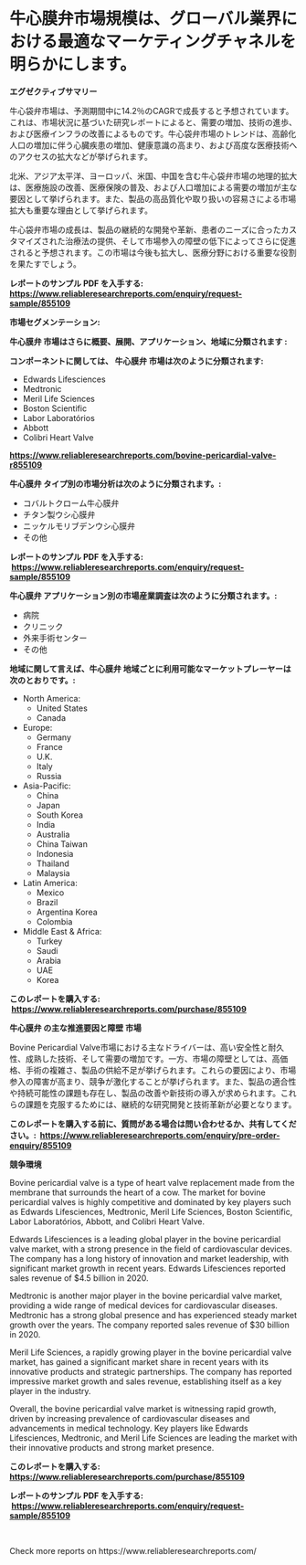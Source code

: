 <p><h1>牛心膜弁市場規模は、グローバル業界における最適なマーケティングチャネルを明らかにします。</h1></p><p><strong>エグゼクティブサマリー</strong></p>
<p><p>牛心袋弁市場は、予測期間中に14.2％のCAGRで成長すると予想されています。これは、市場状況に基づいた研究レポートによると、需要の増加、技術の進歩、および医療インフラの改善によるものです。牛心袋弁市場のトレンドは、高齢化人口の増加に伴う心臓疾患の増加、健康意識の高まり、および高度な医療技術へのアクセスの拡大などが挙げられます。</p><p>北米、アジア太平洋、ヨーロッパ、米国、中国を含む牛心袋弁市場の地理的拡大は、医療施設の改善、医療保険の普及、および人口増加による需要の増加が主な要因として挙げられます。また、製品の高品質化や取り扱いの容易さによる市場拡大も重要な理由として挙げられます。</p><p>牛心袋弁市場の成長は、製品の継続的な開発や革新、患者のニーズに合ったカスタマイズされた治療法の提供、そして市場参入の障壁の低下によってさらに促進されると予想されます。この市場は今後も拡大し、医療分野における重要な役割を果たすでしょう。</p></p>
<p><strong>レポートのサンプル PDF を入手する: <a href="https://www.reliableresearchreports.com/enquiry/request-sample/855109">https://www.reliableresearchreports.com/enquiry/request-sample/855109</a></strong></p>
<p><strong>市場セグメンテーション:</strong></p>
<p><strong> 牛心膜弁 市場はさらに概要、展開、アプリケーション、地域に分類されます :</strong></p>
<p><strong>コンポーネントに関しては、 牛心膜弁 市場は次のように分類されます: &nbsp;</strong></p>
<p><ul><li>Edwards Lifesciences</li><li>Medtronic</li><li>Meril Life Sciences</li><li>Boston Scientific</li><li>Labor Laboratórios</li><li>Abbott</li><li>Colibri Heart Valve</li></ul></p>
<p><strong><a href="https://www.reliableresearchreports.com/bovine-pericardial-valve-r855109">https://www.reliableresearchreports.com/bovine-pericardial-valve-r855109</a></strong></p>
<p><strong> 牛心膜弁 タイプ別の市場分析は次のように分類されます。:</strong></p>
<p><ul><li>コバルトクローム牛心膜弁</li><li>チタン製ウシ心膜弁</li><li>ニッケルモリブデンウシ心膜弁</li><li>その他</li></ul></p>
<p><strong>レポートのサンプル PDF を入手する: &nbsp;<a href="https://www.reliableresearchreports.com/enquiry/request-sample/855109">https://www.reliableresearchreports.com/enquiry/request-sample/855109</a></strong></p>
<p><strong> 牛心膜弁 アプリケーション別の市場産業調査は次のように分類されます。:</strong></p>
<p><ul><li>病院</li><li>クリニック</li><li>外来手術センター</li><li>その他</li></ul></p>
<p><strong>地域に関して言えば、牛心膜弁 地域ごとに利用可能なマーケットプレーヤーは次のとおりです。:</strong></p>
<p><ul>
    <li>
        North America:
        <ul>
            <li>United States</li>
            <li>Canada</li>
        </ul>
    </li>
    <li>
        Europe:
        <ul>
            <li>Germany</li>
            <li>France</li>
            <li>U.K.</li>
            <li>Italy</li>
            <li>Russia</li>
        </ul>
    </li>
    <li>
        Asia-Pacific:
        <ul>
            <li>China</li>
            <li>Japan</li>
            <li>South Korea</li>
            <li>India</li>
            <li>Australia</li>
            <li>China Taiwan</li>
            <li>Indonesia</li>
            <li>Thailand</li>
            <li>Malaysia</li>
        </ul>
    </li>
    <li>
        Latin America:
        <ul>
            <li>Mexico</li>
            <li>Brazil</li>
            <li>Argentina Korea</li>
            <li>Colombia</li>
        </ul>
    </li>
    <li>
        Middle East & Africa:
        <ul>
            <li>Turkey</li>
            <li>Saudi</li>
            <li>Arabia</li>
            <li>UAE</li>
            <li>Korea</li>
        </ul>
    </li>
    </ul></p>
<p><strong>このレポートを購入する: &nbsp;<a href="https://www.reliableresearchreports.com/purchase/855109">https://www.reliableresearchreports.com/purchase/855109</a></strong></p>
<p><strong>牛心膜弁 の主な推進要因と障壁 市場</strong></p>
<p><p>Bovine Pericardial Valve市場における主なドライバーは、高い安全性と耐久性、成熟した技術、そして需要の増加です。一方、市場の障壁としては、高価格、手術の複雑さ、製品の供給不足が挙げられます。これらの要因により、市場参入の障害が高まり、競争が激化することが挙げられます。また、製品の適合性や持続可能性の課題も存在し、製品の改善や新技術の導入が求められます。これらの課題を克服するためには、継続的な研究開発と技術革新が必要となります。</p></p>
<p><strong>このレポートを購入する前に、質問がある場合は問い合わせるか、共有してください。:&nbsp; <a href="https://www.reliableresearchreports.com/enquiry/pre-order-enquiry/855109">https://www.reliableresearchreports.com/enquiry/pre-order-enquiry/855109</a></strong></p>
<p><strong>競争環境</strong></p>
<p><p>Bovine pericardial valve is a type of heart valve replacement made from the membrane that surrounds the heart of a cow. The market for bovine pericardial valves is highly competitive and dominated by key players such as Edwards Lifesciences, Medtronic, Meril Life Sciences, Boston Scientific, Labor Laboratórios, Abbott, and Colibri Heart Valve.</p><p>Edwards Lifesciences is a leading global player in the bovine pericardial valve market, with a strong presence in the field of cardiovascular devices. The company has a long history of innovation and market leadership, with significant market growth in recent years. Edwards Lifesciences reported sales revenue of $4.5 billion in 2020.</p><p>Medtronic is another major player in the bovine pericardial valve market, providing a wide range of medical devices for cardiovascular diseases. Medtronic has a strong global presence and has experienced steady market growth over the years. The company reported sales revenue of $30 billion in 2020.</p><p>Meril Life Sciences, a rapidly growing player in the bovine pericardial valve market, has gained a significant market share in recent years with its innovative products and strategic partnerships. The company has reported impressive market growth and sales revenue, establishing itself as a key player in the industry.</p><p>Overall, the bovine pericardial valve market is witnessing rapid growth, driven by increasing prevalence of cardiovascular diseases and advancements in medical technology. Key players like Edwards Lifesciences, Medtronic, and Meril Life Sciences are leading the market with their innovative products and strong market presence.</p></p>
<p><strong>このレポートを購入する: &nbsp; <a href="https://www.reliableresearchreports.com/purchase/855109">https://www.reliableresearchreports.com/purchase/855109</a></strong></p>
<p><strong>レポートのサンプル PDF を入手する: &nbsp;<a href="https://www.reliableresearchreports.com/enquiry/request-sample/855109">https://www.reliableresearchreports.com/enquiry/request-sample/855109</a></strong><strong></strong></p>
<p>&nbsp;</p>
<p>Check more reports on https://www.reliableresearchreports.com/</p>